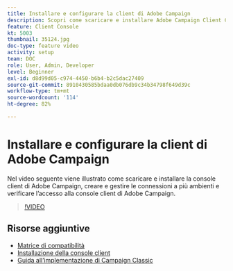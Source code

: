 ```yaml
---
title: Installare e configurare la client di Adobe Campaign
description: Scopri come scaricare e installare Adobe Campaign Client Console, creare e gestire le connessioni a più ambienti e verificare l’accesso ad Adobe Campaign Client Console.
feature: Client Console
kt: 5003
thumbnail: 35124.jpg
doc-type: feature video
activity: setup
team: DOC
role: User, Admin, Developer
level: Beginner
exl-id: d8d99d05-c974-4450-b6b4-b2c5dac27409
source-git-commit: 8910430585bdaa0db076db9c34b34798f649d39c
workflow-type: tm+mt
source-wordcount: '114'
ht-degree: 82%

---
```


# Installare e configurare la client di Adobe Campaign

Nel video seguente viene illustrato come scaricare e installare la console client di Adobe Campaign, creare e gestire le connessioni a più ambienti e verificare l’accesso alla console client di Adobe Campaign.

>[!VIDEO](https://video.tv.adobe.com/v/35124?quality=12)

## Risorse aggiuntive

* [Matrice di compatibilità](https://experienceleague.adobe.com/docs/campaign-classic/using/release-notes/compatibility-matrix.html?lang=en#compatibility-matrix)
* [Installazione della console client](https://experienceleague.adobe.com/docs/campaign-classic/using/installing-campaign-classic/connect-to-campaign/installing-the-client-console.html?lang=en)
* [Guida all’implementazione di Campaign Classic](https://experienceleague.adobe.com/docs/campaign-classic/using/campaign-classic-home.html?lang=it)
